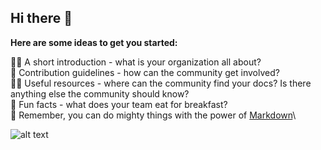 ## Hi there 👋

**Here are some ideas to get you started:**

🙋‍♀️ A short introduction - what is your organization all about?\
🌈 Contribution guidelines - how can the community get involved?\
👩‍💻 Useful resources - where can the community find your docs? Is there anything else the community should know?\
🍿 Fun facts - what does your team eat for breakfast?\
🧙 Remember, you can do mighty things with the power of [Markdown](https://docs.github.com/github/writing-on-github/getting-started-with-writing-and-formatting-on-github/basic-writing-and-formatting-syntax)\

![alt text](https://media.licdn.com/dms/image/D560BAQEtpvfTmckggg/company-logo_200_200/0/1695093434986/pacific_solar_car_project_logo?e=1719446400&v=beta&t=RjXDckdslfja7MQ3avh7gAxtH2skLC742y9_vDN4QEI)
